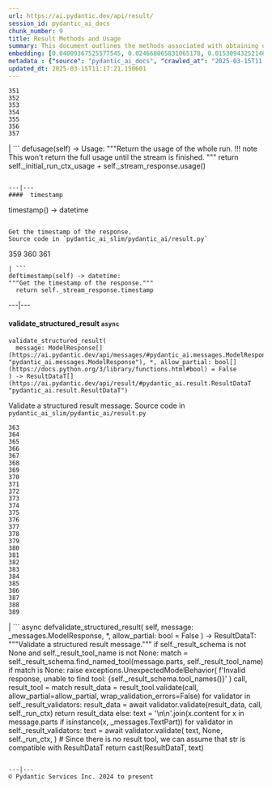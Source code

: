 ```yaml
---
url: https://ai.pydantic.dev/api/result/
session_id: pydantic_ai_docs
chunk_number: 9
title: Result Methods and Usage
summary: This document outlines the methods associated with obtaining usage metrics and timestamps of responses in the Pydantic AI Result module. It details the `usage` method that accumulates usage metrics after a stream completes and the `timestamp` method for retrieving the response timestamp.
embedding: [0.04009367525577545, 0.024668065831065178, 0.01530943252146244, -0.03601460158824921, 0.02247362770140171, 0.011185180395841599, -0.039603155106306076, 0.021570036187767982, -0.004692224785685539, 0.010785018093883991, 0.0012940730666741729, 0.0019475638400763273, -0.00022428447846323252, -0.022047648206353188, 0.015231981873512268, 0.023919375613331795, -0.004595411475747824, 0.0337943471968174, -0.009874971583485603, 0.05788153037428856, 0.047348231077194214, 0.00544414296746254, 0.009100464172661304, -0.009629710577428341, 0.044482551515102386, 0.008209779858589172, -0.024668065831065178, 0.05752009525895119, -0.0047825840301811695, -0.03459466993808746, -0.06567823886871338, -0.02055026777088642, -0.0168971735984087, -0.06082466244697571, -0.00026058952789753675, -0.025326397269964218, -0.02055026777088642, 0.03296820446848869, 0.005831396672874689, -0.005137566942721605, 0.0023767701350152493, -0.02240908518433571, 0.010610753670334816, 0.02372574806213379, -0.02963782288134098, 0.018459096550941467, 0.04693515971302986, 0.04794201999902725, 0.04337242245674133, 0.009152097627520561, -0.03363944590091705, 0.03358780965209007, 0.0003237199562136084, 0.0036918194964528084, -0.02055026777088642, -0.01399276964366436, -0.0234804879873991, 0.026488158851861954, 0.012966547161340714, -0.06743378937244415, 0.0029092440381646156, -0.026139630004763603, -0.0057119932025671005, -0.005185973364859819, -0.057107023894786835, -0.0007688601035624743, -0.027107764035463333, 0.039835505187511444, -0.004995573777705431, -0.004430828616023064, 0.02925056964159012, 0.022318726405501366, -0.039912957698106766, -0.024190453812479973, 0.017181159928441048, -0.04850998893380165, 0.0493619479238987, 0.0541122630238533, -0.000711982196662575, -0.027469201013445854, -0.019917752593755722, -0.010365492664277554, -0.015877405181527138, 0.03221951425075531, -0.0010770495282486081, -0.011004461906850338, -0.05695212259888649, -0.003233569208532572, -0.00797097384929657, -0.0208213459700346, -0.02049863338470459, 0.0005328773404471576, -0.023338494822382927, 0.019453048706054688, 0.04061001166701317, 0.0005175485275685787, -0.001228724024258554, -0.020085562020540237, 0.00864221341907978, -0.00019967772823292762, 0.05767499655485153, -0.018459096550941467, -0.02570074237883091, 0.03937080129981041, 0.02044699899852276, 0.014405841007828712, 0.043424058705568314, 0.0021653941366821527, -0.012521205469965935, -0.03650512173771858, -0.07941284030675888, 0.04363059252500534, 0.004211384803056717, 0.005499003920704126, -0.06712398678064346, 0.006328372284770012, -0.055196572095155716, -0.013540973886847496, 0.017736222594976425, 0.03348454460501671, -0.03769270330667496, 0.01040421798825264, 0.01883344165980816, 0.009216640144586563, 0.018755991011857986, -0.008648667484521866, -0.010759200900793076, -0.07089325785636902, -0.03054141439497471, 0.015361066907644272, 0.05044626072049141, -0.016729364171624184, 0.05653905123472214, -0.060050152242183685, -0.02475842460989952, -0.024358263239264488, -0.021582944318652153, 0.02764992043375969, -0.05013645812869072, 0.0357564315199852, -0.0008592193480581045, -0.013721692375838757, 0.0004062130756210536, 0.025881461799144745, -0.01564505323767662, 0.008125875145196915, -0.016509920358657837, -0.022873790934681892, -0.01694880798459053, 0.02055026777088642, 0.016677729785442352, 0.06531680375337601, -0.048613257706165314, -0.020756803452968597, -0.00795161072164774, -0.004369513597339392, 0.030825400725007057, 0.0260105449706316, 0.002704322338104248, -0.03090285137295723, -0.041203804314136505, 0.03247768431901932, -0.05369919165968895, 0.0011641817400231957, -0.029224751517176628, -0.03800250589847565, -0.03412996605038643, -0.03934498503804207, -0.0566423200070858, -0.02863096259534359, -0.0136700589209795, -0.008396952413022518, -0.016677729785442352, -0.02306741662323475, 0.0037531345151364803, -0.04628973454236984, -0.09257946908473969, -0.01728442683815956, -0.0006397755350917578, -0.07538540661334991, -0.03944825381040573, 0.0038015414029359818, -0.06480046361684799, -0.06603968143463135, -0.021737845614552498, -0.015490151010453701, 0.006789849605411291, 0.04231392964720726, 0.004179113544523716, 0.04492143914103508, -0.008848749101161957, 0.018149293959140778, 0.008842295035719872, 0.02603636309504509, -0.032735854387283325, -0.01187578309327364, 0.03836394101381302, 0.008029061369597912, 0.015490151010453701, 0.04161687195301056, -0.0023848379496484995, 0.03580806776881218, 0.03480120748281479, -0.02795972302556038, 0.023557938635349274, -0.06407759338617325, -0.046367187052965164, -0.01723279245197773, -0.056797221302986145, -0.02541675604879856, 0.007615990936756134, -0.039241716265678406, 0.02536512352526188, -0.007048018742352724, -0.010501031763851643, -0.0027737051714211702, -0.04941358417272568, -0.01854945532977581, 0.014134762808680534, -0.0033820164389908314, 0.003595005953684449, 0.03250350058078766, 0.06536843627691269, -0.022951241582632065, -0.021273141726851463, 0.0290182176977396, 0.0036530939396470785, 0.01822674460709095, -0.018007300794124603, 0.014134762808680534, 0.004350150935351849, -0.010326767340302467, -0.022899607196450233, -0.018046027049422264, 0.01332153007388115, -0.054525334388017654, 0.03149664029479027, 0.003769270144402981, 0.04394039511680603, -0.03245186805725098, -0.0028301796410232782, 0.011314264498651028, 0.009281182661652565, 0.05220181122422218, -0.00027551493258215487, -0.008474403992295265, 0.002918925369158387, -0.03443976864218712, 0.050910964608192444, 0.04956848546862602, 0.06572987884283066, -0.06211550533771515, 0.029870174825191498, -0.006680127698928118, -0.04324333742260933, -0.013566791079938412, -0.03185807913541794, -0.008932653814554214, 0.0029576506931334734, 0.024190453812479973, 0.005050434730947018, 0.04458582028746605, -0.06438739597797394, 0.03931916877627373, -0.015038355253636837, -0.009952422231435776, 0.028708413243293762, 0.016122665256261826, 0.008035516366362572, -0.03480120748281479, 0.003378789173439145, 0.024977868422865868, 0.0305672325193882, 0.020627718418836594, -0.016380835324525833, 0.010952827520668507, 0.0005913688219152391, 0.007022202014923096, 0.003398152068257332, -0.027262667194008827, 0.02150549367070198, 0.0068673002533614635, 0.030463963747024536, 0.01823965273797512, 0.006305782590061426, 0.040816549211740494, -0.005008482374250889, -0.008648667484521866, 0.01916906237602234, -0.005156929604709148, 0.02639780007302761, 0.007757984101772308, -0.00269141374155879, -0.04649627208709717, 0.025597475469112396, -0.03526591137051582, 0.042133212089538574, -0.016367927193641663, -0.01760713942348957, 0.002865677932277322, -0.04187504202127457, -0.009023013524711132, 0.006386460270732641, -0.01758132129907608, -0.00758372014388442, 0.01417348813265562, 0.00683502946048975, -0.015787046402692795, 0.005866894964128733, -0.004824536852538586, 0.014922179281711578, 0.036582574248313904, -0.03159990906715393, 0.0011827376438304782, -0.05380246043205261, -0.023028692230582237, 0.055867813527584076, -0.012114589102566242, 0.0332263745367527, -0.01350224856287241, -0.009958876296877861, -0.024242086336016655, 0.02697868086397648, 0.02118278108537197, -0.002728525549173355, 0.04363059252500534, -0.04592829942703247, -0.03090285137295723, -0.006880208849906921, 0.029689457267522812, -0.007351367734372616, 0.00035518434015102684, -0.024603523313999176, 0.022292910143733025, 0.00505366176366806, 0.00584753230214119, 0.0006659958162344992, 0.011501437053084373, 0.01269546989351511, 0.0860736072063446, -0.031006120145320892, -0.00690602557733655, -0.050239723175764084, -0.06108282878994942, -0.023312678560614586, 0.01629047654569149, 0.002823725575581193, 0.05395736172795296, 0.005579681601375341, 0.03418160229921341, 0.040842365473508835, 0.015748320147395134, 0.017348969355225563, 0.03170317783951759, 0.018755991011857986, 0.0043824221938848495, 0.02533930540084839, -0.0015958083095028996, -0.03616950288414955, -0.012559930793941021, -0.06087629497051239, -0.02118278108537197, 0.02575237676501274, 0.0002323522639926523, -0.006121837068349123, 0.03743453323841095, -0.03906099870800972, -0.006286419928073883, -0.017762040719389915, 0.0038047684356570244, 0.02894076518714428, 0.02153130993247032, -0.006463910918682814, -0.01238566730171442, -0.04110053554177284, -0.015064172446727753, -0.0065284534357488155, 0.04621228575706482, 0.004269472789019346, 0.0015933879185467958, 0.045773398131132126, 0.013941136188805103, -0.0017636183183640242, -0.038931913673877716, 0.041203804314136505, 0.041849225759506226, 0.0029205388855189085, 0.011811240576207638, 0.019956478849053383, -0.014380023814737797, 0.042443014681339264, -0.02736593410372734, -0.007615990936756134, -0.013605516403913498, 0.0007329584914259613, -0.0037337718531489372, 0.005469959694892168, 0.0330972895026207, 0.06511026620864868, -0.02119569107890129, 0.010352584533393383, 0.01185641996562481, -0.012004867196083069, 0.021402224898338318, 0.013056906871497631, 0.0384155735373497, 0.007093198597431183, -0.020382458344101906, 0.010468760505318642, 0.043759677559137344, 0.027727371081709862, -0.02535221353173256, 0.016109757125377655, -0.060359954833984375, -0.007906431332230568, -0.057778265327215195, 0.017826583236455917, 0.04231392964720726, 0.019091611728072166, 0.05932727828621864, -0.05695212259888649, -0.05039462447166443, -0.03180644288659096, -0.008532491512596607, -0.02044699899852276, 0.06831156462430954, 0.034310683608055115, -0.061340998858213425, 0.0075708115473389626, -0.0468318909406662, 0.003769270144402981, 0.01820092834532261, 0.041126351803541183, -0.02247362770140171, -0.03165154159069061, 0.006315463688224554, 0.01887216791510582, -0.018136385828256607, -0.018033117055892944, -0.019672492519021034, 0.04042929410934448, -0.009578077122569084, -0.018704358488321304, 0.05333775281906128, -0.05726192519068718, 0.007228737231343985, 0.0016748725902289152, -0.01055912021547556, 0.06691745668649673, -0.035911332815885544, 0.05473186820745468, 0.006957659497857094, -0.041487786918878555, -0.04716750979423523, -0.05819133669137955, -0.028192074969410896, 0.027546651661396027, 0.021737845614552498, 0.05049789324402809, -0.011578887701034546, 0.01368296705186367, 0.014354206621646881, -0.04073909670114517, 0.0014094423968344927, -0.05659068748354912, -0.02119569107890129, 0.0024364716373384, 0.011785423383116722, -0.0371505469083786, 0.003762815846130252, -0.001666804775595665, -0.006483273580670357, 0.04941358417272568, 0.017762040719389915, -0.006705944892019033, -0.022305818274617195, 0.023041600361466408, -0.01820092834532261, 0.004314652644097805, 0.004088754765689373, 0.006525226403027773, -0.048613257706165314, -0.04355314373970032, 0.012605111114680767, -0.01284391712397337, 0.04711587727069855, -0.009042375721037388, -0.05819133669137955, -0.01691008172929287, -0.0005260197212919593, 0.008500220254063606, 0.026204172521829605, 0.00895847100764513, -0.014483291655778885, -0.024990778416395187, 0.022589804604649544, -0.018110567703843117, 0.02248653583228588, 0.03134173899888992, -0.013089178130030632, -0.036298587918281555, -0.01796857640147209, 0.008545400574803352, 0.07223574072122574, 0.05333775281906128, -0.004253337159752846, 0.020730985328555107, -0.012650290504097939, 0.009236002340912819, 0.042184844613075256, -0.049000512808561325, -0.011617613956332207, 0.046393003314733505, 0.018975434824824333, 0.007028656080365181, 0.04027439281344414, -0.002470356412231922, -0.011320718564093113, -0.02598472870886326, 0.007041564676910639, 0.019078703597187996, -0.04076491668820381, 0.009971785359084606, -0.01888507604598999, -0.015193256549537182, -0.02669469453394413, 0.0017006895504891872, 0.010442943312227726, -0.008506674319505692, 0.0034142874646931887, 0.017323153093457222, 0.02306741662323475, 0.019349779933691025, 0.014108946546912193, -0.0227834302932024, -0.01351515669375658, 0.014909270219504833, 0.0006986703956499696, -0.0028592238668352365, 0.010320313274860382, -0.0038757650181651115, 0.026565609499812126, -0.012417937628924847, -0.03836394101381302, 0.027340117841959, 0.01860108971595764, 0.014134762808680534, -0.0002858013613149524, 0.0027640238404273987, -0.0008487312006764114, 0.023596663028001785, -0.01271483302116394, 0.035317543894052505, -0.030386513099074364, -0.004095208831131458, 0.005411871708929539, -0.036221135407686234, -0.03947407007217407, 0.025313489139080048, 0.0024284038227051497, 0.02639780007302761, -0.007622445467859507, 0.04102308303117752, 0.015528876334428787, -0.033665262162685394, 0.04827763885259628, 0.04665117338299751, 0.022370360791683197, -0.02770155481994152, 0.03570479899644852, 0.020408274605870247, 0.0059701623395085335, -0.021234415471553802, -0.0005925789591856301, -0.010320313274860382, -0.013786234892904758, 0.02080843597650528, -0.002167007653042674, -0.02048572525382042, 0.02473260834813118, -0.003601460251957178, -0.05731356143951416, 0.027908088639378548, 0.023545030504465103, -0.0178782157599926, 0.01043648924678564, 0.0027010950725525618, 0.008345318958163261, 0.008029061369597912, -0.005670040845870972, 0.011991959065198898, 0.0185752734541893, -0.01796857640147209, 0.0019540181383490562, -0.00634128088131547, 0.01169506460428238, 0.019375598058104515, -0.023557938635349274, -0.03092866949737072, 0.004059710539877415, 0.027572469785809517, 0.0068479375913739204, -0.02966363914310932, 0.02598472870886326, -0.005179519299417734, 0.004327561240643263, 0.0105526652187109, -0.009365087375044823, -0.04259791597723961, 0.01825256086885929, -0.009229548275470734, -0.018613997846841812, -0.03978387266397476, -0.024319536983966827, 0.017762040719389915, -0.002802749164402485, -0.035601530224084854, 0.02896658331155777, 0.03735708072781563, -0.03906099870800972, -0.005240834318101406, -0.006705944892019033, 0.032529316842556, -0.029895992949604988, 0.019801577553153038, 0.002584919100627303, -0.03511101007461548, -0.002607508795335889, -0.04494725540280342, 0.01958213374018669, 0.0003878588613588363, 0.030463963747024536, 0.03787342086434364, 0.019659584388136864, -0.017181159928441048, 0.0146511010825634, 0.011617613956332207, 0.008700301870703697, -0.024526072666049004, -0.019672492519021034, 0.026281623169779778, 0.05602271482348442, 0.027727371081709862, -0.005102068651467562, 0.0069834766909480095, -0.017787856981158257, -0.029818540439009666, 0.012630927376449108, 0.020330823957920074, 0.0013812051620334387, 0.007667624857276678, -0.036634206771850586, 0.030154161155223846, -0.0041016628965735435, 0.0022525261156260967, -0.018678540363907814, -0.02413881942629814, 0.012701923958957195, -0.004843899514526129, -0.004337242338806391, -0.0501880906522274, 0.01042358111590147, -0.016832631081342697, -0.004033893812447786, -0.021363500505685806, 0.03511101007461548, 0.012263036333024502, -0.01185641996562481, 0.07817362993955612, 0.025300581008195877, -0.012566384859383106, 0.018794717267155647, 0.045386143028736115, -0.00362727721221745, 0.03351036086678505, 0.005234380252659321, 0.007596628274768591, -0.03064468316733837, -0.0105526652187109, 0.057158660143613815, -0.012598656117916107, 0.0077967094257473946, -0.0656266063451767, 0.003036715090274811, 0.044121112674474716, -0.038906097412109375, 0.009655527770519257, -0.0004336435522418469, 0.03170317783951759, 0.043449874967336655, 0.0059411185793578625, -0.04755476489663124, -0.011778969317674637, -0.005231153219938278, 0.03418160229921341, -0.004188795108348131, 0.011010915972292423, 0.01594194769859314, 0.01656155288219452, -0.0586044043302536, -0.018317103385925293, -0.027185216546058655, 0.010055690072476864, -0.016213025897741318, 0.017749132588505745, 0.008100057952105999, -0.014121854677796364, -0.010501031763851643, 0.029844358563423157, -0.01622593402862549, -0.032684218138456345, 0.026927046477794647, -0.018743082880973816, 0.032064612954854965, -0.049645934253931046, -0.019762851297855377, 0.008183963596820831, 0.010371946729719639, 0.0017958894604817033, -0.027469201013445854, 0.006893117446452379, 0.009055283851921558, -0.018794717267155647, 0.024848785251379013, 0.007680533453822136, -0.018678540363907814, 0.021905655041337013, 0.04097145050764084, 0.0025348986964672804, -0.005873349029570818, 0.004479235503822565, -0.009571623057126999, -0.0027882272843271494, -0.020627718418836594, -0.007499814964830875, -0.02728848345577717, -0.03802832216024399, 0.03807995468378067, -0.01858818158507347, 0.005043980665504932, -0.04030020907521248, -0.012275945395231247, -0.013269896619021893, -0.0339234322309494, 0.015270707197487354, -0.016109757125377655, -0.03389761596918106, 0.020989155396819115, -0.03578224778175354, 0.021286049857735634, 0.008745481260120869, 0.009649073705077171, 0.010139594785869122, 0.015748320147395134, 0.039241716265678406, -0.011766061186790466, 0.005686176475137472, 0.021260233595967293, -0.047064244747161865, 0.00034227586002089083, -0.00470836041495204, 0.006434867158532143, -0.017839491367340088, 0.03025742806494236, 0.0030108981300145388, -0.006841483525931835, -0.0034497857559472322, 0.010591390542685986, 0.0022960922215133905, -0.02209928259253502, -0.03064468316733837, 0.02468097396194935, 0.004853580612689257, 0.0508851483464241, 0.036995645612478256, -0.039912957698106766, -0.017439328134059906, -0.003391697769984603, 0.011281993240118027, 0.009158551692962646, -0.000925375206861645, 0.01007505226880312, -0.003112552221864462, -0.008829385973513126, 0.009829792194068432, -0.02539093978703022, -0.02479715086519718, 0.005963708274066448, 0.0041662054136395454, -0.00512788537889719, -0.012637381441891193, 0.01432839035987854, -0.008997196331620216, 0.011198088526725769, 0.0024477667175233364, -0.01239857543259859, 0.0021250550635159016, -0.0748690664768219, -0.011501437053084373, 0.011256176978349686, -0.037253815680742264, 0.011133546009659767, 0.004830990917980671, -0.01785239949822426, 0.024280812591314316, -0.023196501657366753, -0.013618424534797668, 0.02477133460342884, -0.002481651259586215, -0.0028979491908103228, -0.052847232669591904, 0.03735708072781563, 0.009519988670945168, 0.016342109069228172, -0.025623291730880737, 0.058139700442552567, -0.04450836777687073, -0.007267462555319071, -0.012882642447948456, -0.031031936407089233, 0.01854945532977581, -0.014935087412595749, 0.0011932257330045104, -0.003314246889203787, 0.011985504999756813, 0.040171124041080475, -0.035627346485853195, -0.020601902157068253, -0.024242086336016655, 0.02992180921137333, -0.01692298986017704, -0.045386143028736115, 0.029457105323672295, -0.010513939894735813, 0.032038796693086624, 0.00454377755522728, -0.024887509644031525, 0.0290182176977396, -0.020408274605870247, -0.0006002433365210891, -0.0042178393341600895, 0.0448698066174984, -0.017116617411375046, -0.02598472870886326, -0.03585970029234886, -0.009152097627520561, 0.04907796159386635, -0.00992660503834486, -0.015761228278279305, -0.035962969064712524, -0.002747888211160898, 0.0455668605864048, 0.058139700442552567, -0.046005748212337494, -0.034000881016254425, -0.024396987631917, 0.010998007841408253, -0.008919745683670044, -0.0035917789209634066, 0.010126686654984951, -0.02274470590054989, 0.020124288275837898, -0.0005792670999653637, 0.017374785616993904, 0.0005014129565097392, -0.00659299548715353, -0.01414767187088728, 0.014418749138712883, 0.040455110371112823, -0.011294902302324772, -0.029818540439009666, -0.012495389208197594, 0.009326362051069736, 0.02505531907081604, -0.00454377755522728, -0.027753187343478203, 0.01990484446287155, 0.0475289486348629, -0.008332410827279091, -0.001995970495045185, 0.03875119611620903, -0.03446558490395546, -0.00617669802159071, 0.010049236007034779, -0.022602712735533714, 0.004317879676818848, 0.020072653889656067, 0.02176366187632084, 0.02277052216231823, 0.0028301796410232782, -0.0138120511546731, -0.06454230099916458, 0.015580510720610619, 0.011643430218100548, -0.034672122448682785, 0.005437688436359167, -0.012727741152048111, 0.020679352805018425, 0.013747509568929672, -0.003556280629709363, 0.02508113719522953, -0.016367927193641663, 0.029715273529291153, -0.02275761403143406, -0.03895772993564606, -0.02251235395669937, 0.06598804146051407, -0.01057202834635973, -0.01820092834532261, 0.006770486943423748, 0.01088183093816042, -0.03583388403058052, 0.009978239424526691, 0.06294164806604385, -0.027882272377610207, -0.03198716416954994, 0.015322341583669186, -0.039835505187511444, 0.03407833352684975, 0.0029899219516664743, -0.007319096475839615, -0.005657132249325514, 0.032348599284887314, -0.027753187343478203, -0.013166628777980804, -0.0064316401258111, -0.024887509644031525, 0.008274322375655174, 0.02603636309504509, -0.02412591129541397, 0.02150549367070198, -0.031393375247716904, -0.010417127050459385, 0.023635389283299446, -0.043759677559137344, -0.007648262195289135, -0.020227555185556412, 0.00017335657321382314, 0.009481263346970081, 0.051917824894189835, -0.017762040719389915, -0.036298587918281555, -0.02437117137014866, 0.004198476206511259, -0.006854392122477293, 0.012914913706481457, -0.022576896473765373, 0.0061347451992332935, 0.013082724064588547, 0.01157243363559246, 0.028088808059692383, -0.011979050002992153, 0.036324404180049896, -0.0004977824864909053, -0.023570846766233444, -0.00036688262480311096, 0.007674078922718763, -0.048716526478528976, 0.04293353483080864, -0.020279189571738243, -0.0016684184083715081, 0.010281587950885296, -0.029741089791059494, -0.02837279438972473, -0.008158146403729916, -0.0224349033087492, 0.03451722115278244, -0.017697498202323914, 0.015761228278279305, 0.00764180812984705, 0.0015143236378207803, 0.009236002340912819, 0.03655675798654556, 0.01512871403247118, 0.025223130360245705, 0.012121043168008327, 0.06082466244697571, 0.00800324510782957, 0.022202549502253532, 0.02440989762544632, 0.02181529626250267, 0.035059377551078796, 0.012960093095898628, -0.008803569711744785, 0.022989965975284576, -0.0020508314482867718, -0.00034388943458907306, 0.04388876259326935, 0.05684885382652283, -0.014018586836755276, 0.054525334388017654, -0.011675701476633549, 0.026539793238043785, 0.03394924849271774, 0.007693442050367594, -0.031419191509485245, 0.007648262195289135, 0.012805191799998283, 0.05643578618764877, 0.006370324641466141, -0.02672051079571247, 0.029224751517176628, 0.039241716265678406, 0.003617595648393035, -0.007532086223363876, -0.01727151870727539, -0.004792265594005585, -0.01854945532977581, -0.007222283165901899, 0.030799584463238716, 0.020963337272405624, -0.03965478762984276, -0.012146860361099243, -0.0020427636336535215, -0.01185641996562481, -0.004743858706206083, -0.03245186805725098, -0.0319613441824913, 0.010152502916753292, -0.0201888307929039, 0.027159398421645164, -0.007532086223363876, 0.009907242842018604, -0.0031238473020493984, 0.019130336120724678, 0.04794201999902725, -0.012805191799998283, 0.011030278168618679, 0.01088828593492508, -0.04848417267203331, 0.0009657141054049134, 0.025636199861764908, -0.01692298986017704, 0.0012827781029045582, -0.0002950793132185936, 0.01918197050690651, -0.018472004681825638, -0.01751677878201008, 0.022977057844400406, -0.014367115683853626, 0.0033239282201975584, 0.014250938780605793, 0.014418749138712883, 0.04587666317820549, 0.04030020907521248, -0.004976211115717888, 0.00439533032476902, -0.005005255341529846, 0.00846149493008852, -0.011043187230825424, 0.01885925978422165, 0.019104519858956337, -0.018110567703843117, -0.018058935180306435, -0.002241231268271804, -0.00828077644109726, 0.03813159093260765, -0.0022525261156260967, 0.03451722115278244, -0.0089713791385293, 0.03720217943191528, -0.007028656080365181, -0.023583754897117615, -0.020356640219688416, -0.00337233510799706, 0.019091611728072166, 0.015877405181527138, -0.01728442683815956, -0.009784611873328686, -0.0029850811697542667, -0.0033303825184702873, -0.010649478994309902, -0.0007983075338415802, -0.0227188877761364, -0.042520467191934586, -0.0030835082288831472, -0.006738215684890747, -0.013760417699813843, -0.014405841007828712, -0.016058122739195824, -0.0077773467637598515, 0.028527695685625076, -0.020989155396819115, -0.0025542613584548235, -0.057158660143613815, 0.009010104462504387, 0.007861251942813396, -0.009474809281527996, 0.030799584463238716, 0.011043187230825424, -0.002439698902890086, -0.00251876306720078, 0.021879838779568672, 0.033716894686222076, 0.011578887701034546, 0.019414322450757027, -0.009803975000977516, -0.019633766263723373, 0.01516744028776884, 0.028243709355592728, -0.02413881942629814, 0.01206940971314907, 0.0035788703244179487, -0.0043921032920479774, -0.036582574248313904, -0.024874601513147354, -0.004630909767001867, -0.015335249714553356, -0.03407833352684975, 0.022925423458218575, 0.02994762547314167, -0.00658008735626936, 0.010662387125194073, 0.0064155044965445995, 0.002229936420917511, -0.0195563156157732, 0.016019398346543312, -0.010630116797983646, 0.04742567986249924, 0.004259791690856218, -0.003070599865168333, 0.0276241023093462, -0.0403776615858078, -0.012559930793941021, 0.005018163472414017, 0.019388506188988686, -0.012747103348374367, 0.018046027049422264, 0.01385077740997076, 0.00353691796772182, 0.0023283634800463915, -0.048019468784332275, -0.007106106728315353, -0.04690934345126152, -0.026591425761580467, -0.010965736582875252, -0.03534336015582085, -0.007428818382322788, -0.038906097412109375, -0.0260105449706316, -0.012411483563482761, -0.01728442683815956, -0.006796304136514664, 0.016406651586294174, 0.018394554033875465, -0.017800765112042427, 0.021724937483668327, 0.07662461698055267, 0.012417937628924847, 0.0514531210064888, 0.028140442445874214, -0.009816883131861687, -0.008706755936145782, -0.027417568489909172, 0.012095226906239986, -0.00877775251865387, 0.005298922769725323, -0.0224349033087492, 0.019375598058104515, 0.0005445756250992417, 0.00512788537889719, 0.00039471648051403463, 0.019117427989840508, 0.04208157956600189, 0.016664821654558182, 0.011985504999756813, -0.005253742914646864, 0.014534925110638142, 0.02801135741174221, 0.013463523238897324, -0.02051154151558876, 0.004534096457064152, 0.0037111821584403515, 0.012831008993089199, -0.02634616568684578, 0.07393965870141983, 0.04827763885259628, 0.014238030649721622, -0.014947996474802494, 0.01185641996562481, -0.00633805338293314, -0.019272329285740852, -0.02310614287853241, 0.009655527770519257, 0.005776535719633102, 0.013063360936939716, 0.0312642902135849, 0.02242199331521988, 0.020059745758771896, -0.009319907985627651, 0.023041600361466408, -0.0021250550635159016, 0.008222688920795918, 0.009210186079144478, -0.024190453812479973, -0.00925536546856165, 0.011056095361709595, -0.014367115683853626, 0.003031874308362603, -0.017090801149606705, -0.01891089230775833, 0.011617613956332207, 0.00731264241039753, 0.030360696837306023, 0.019943570718169212, -0.002078261924907565, 0.023945191875100136, -0.014108946546912193, 0.012689015828073025, -2.8212043616804294e-05, 0.0357564315199852, -0.0009487717761658132, -0.03970642015337944, -0.01889798417687416, -0.031161021441221237, -0.027520835399627686, 0.0002777335757855326, -0.01627756655216217, 0.02403555065393448, 0.002533285180106759, -0.012605111114680767, -0.009274727664887905, 0.013450615108013153, 0.0073255505412817, -0.010100869461894035, 0.03554989770054817, 0.0023929057642817497, 0.027856456115841866, -0.02444862201809883, -0.018317103385925293, 0.015877405181527138, -0.042830269783735275, -0.024538980796933174, 0.024487348273396492, -0.005841077771037817, -0.035988785326480865, 0.01039130985736847, 0.025558749213814735, -0.0013626492582261562, 0.018368737772107124, 0.013179536908864975, -0.007280371151864529, 0.022589804604649544, 0.0146511010825634, -0.014857636764645576, 0.010191229172050953, -0.007628899533301592, 0.02541675604879856, 0.00346269435249269, 0.0016111370641738176, 0.038880281150341034, -0.018381645902991295, -0.014689826406538486, -0.0016377607826143503, -0.020253373309969902, -0.01025577075779438, 0.02633325755596161, 0.018381645902991295, -0.0052279261872172356, -0.0022896379232406616, -0.01462528482079506, 2.014425626839511e-05, -0.0025574886240065098, -0.024616431444883347, 0.037305448204278946, -0.01986611820757389, -0.03247768431901932, 0.028062989935278893, -0.006486501079052687, -0.00577330868691206, 0.019956478849053383, -0.007964519783854485, 0.012488934211432934, 0.009203732013702393, -0.016419559717178345, 0.003820904064923525, -0.004569594748318195, 0.016509920358657837, 0.017052074894309044, 0.016690637916326523, 0.01106900442391634, -0.011301356367766857, -0.009377995505928993, -0.018988342955708504, -0.024551890790462494, -0.014289665035903454, 0.017361877486109734, 0.0033820164389908314, 0.021957289427518845, -0.03224533051252365, -0.024835875257849693, -0.0048987604677677155, 0.006815666798502207, -0.024345355108380318, 7.92281934991479e-06, 0.020588992163538933, 0.01073983870446682, -0.01688426546752453, -0.030050894245505333, 0.00472449604421854, 0.0040661646053195, 0.009158551692962646, -0.03748616576194763, -0.001729733543470502, -0.02599763683974743, -0.04339824244379997, 0.02017592266201973, 0.015219073742628098, 0.00504075363278389, -0.001085924101062119, 0.03281330317258835, 0.01108191255480051, 0.012011321261525154, 0.0048664892092347145, 0.015451425686478615, 0.01924651302397251, 0.000710772059392184, 0.011514346115291119, -0.007854797877371311, 0.03485284000635147, 0.042856086045503616, 0.013644241727888584, 0.009939514100551605, -0.009365087375044823, -0.016768088564276695, 0.01168860960751772, 0.012882642447948456, -0.017684590071439743, -0.003985486924648285, 0.03149664029479027, -0.0050117094069719315, 0.009197277016937733, 0.01090119406580925, -0.01631629280745983, -0.015038355253636837, -0.015180348418653011, -0.019659584388136864, 0.0391126312315464, 0.001051232684403658, 0.004237201996147633, -0.013618424534797668, -0.0003588148392736912, 0.043140072375535965, -0.004960075486451387, -0.015799954533576965, -0.0006542975315824151, -0.012850371189415455, 0.0019023842178285122, -0.010804380290210247, -0.03129010647535324, -0.00862930528819561, -0.013063360936939716, 0.018781809136271477, -0.007738621439784765, 0.003112552221864462, 0.00349819241091609, 0.006118609569966793, -0.02146676741540432, 0.012643836438655853, 0.0065574971958994865, -0.016729364171624184, 0.029095668345689774, 0.011946779675781727, 0.007854797877371311, -0.003682138165459037, 0.024900417774915695, -0.038518842309713364, -0.0038176767993718386, 0.02860514633357525, 0.010894740000367165, -0.010139594785869122, 0.0050923870876431465, -0.015154531225562096, 0.02020173892378807, -0.013721692375838757, -0.029044033959507942, 0.02305450849235058, -0.0015611167764291167, 0.0045050522312521935, 0.01887216791510582, -0.016032306477427483, 0.02282215654850006, -0.022925423458218575, -0.01657446101307869, -0.012837463058531284, 0.07125469297170639, -0.00765471626073122, -0.00584753230214119, 0.030799584463238716, 0.0009382836287841201, 0.020885886624455452, -0.009461901150643826, -0.02308032475411892, 0.0480969212949276, 0.025933094322681427, -0.01499962992966175, 0.01760713942348957, -0.008442132733762264, 0.009023013524711132, -0.020279189571738243, -0.06361288577318192, 0.009313453920185566, -0.011933870613574982, 0.011010915972292423, -0.020021021366119385, 0.024629341438412666, 0.00316902669146657, -0.022305818274617195, 0.005563545972108841, -0.00828077644109726, -0.01481891144067049, 0.026772145181894302, 0.016380835324525833, -0.01239857543259859, -0.0021250550635159016, -0.0240484606474638, 0.016535736620426178, 0.008513129316270351, -0.01304399874061346, 0.026772145181894302, 0.014405841007828712, 0.008668030612170696, 0.013360255397856236, 0.028217893093824387, -0.02674632892012596, 0.021040789783000946, -0.025455482304096222, -0.00030738269560970366, -0.019375598058104515, -0.023028692230582237, -0.00040500290924683213, -0.029044033959507942, 0.03480120748281479, -0.007622445467859507, 0.02536512352526188, 0.006276738364249468, -0.0105526652187109, 0.0007829787209630013, 0.006199287716299295, 0.021053697913885117, -0.031031936407089233, 0.027882272377610207, 0.026772145181894302, 0.012456662952899933, -0.035627346485853195, -0.019336871802806854, -0.0364534892141819, -0.005221471656113863, -0.054163895547389984, 0.019762851297855377, -0.025571657344698906, -0.006680127698928118, 0.0046180011704564095, 0.002128282329067588, 0.013799143023788929, -0.022925423458218575, 0.029457105323672295, 0.037227995693683624, -0.0013852390693500638, 0.009649073705077171, -0.007441726978868246, 0.02049863338470459, 0.0062799653969705105, 0.013231171295046806, -0.025920186191797256, 0.032710038125514984, -0.00013806000060867518, 0.009978239424526691, 0.006680127698928118, -0.001812024973332882, -0.013695875182747841, 0.02604927122592926, 0.011501437053084373, -0.04585084691643715, 0.018342921510338783, 0.020989155396819115, -0.028579330071806908, 0.006083111744374037, 0.026217080652713776, 0.00811942107975483, 0.03059304878115654, 0.005476413760334253, -0.013166628777980804, 0.01600649021565914, 0.0290182176977396, 0.021286049857735634, 0.005586135666817427, -0.005686176475137472, -0.013747509568929672, 0.009371541440486908, -0.008455040864646435, 0.027779005467891693, 0.027495019137859344, 0.022693071514368057, -0.02508113719522953, -0.013398980721831322, -0.020692260935902596, 0.004350150935351849, 0.03278748691082001, 0.03524009510874748, -0.002052444964647293, -0.005140793975442648, -0.0023509531747549772, -0.00432110670953989, 0.012011321261525154, -0.022383268922567368, -0.008235597051680088, 0.009190822951495647, 0.03807995468378067, 0.00370150082744658, 0.02017592266201973, -0.024887509644031525, 0.0013336052652448416, -0.0059927524998784065, 0.011920962482690811, -0.0034207417629659176, -0.023222317919135094, 0.008112967014312744, 0.03314892202615738, 0.009803975000977516, 0.0042468830943107605, -0.0038499480579048395, -0.02413881942629814, 0.010430035181343555, -0.016058122739195824, 0.01529652439057827, -0.004960075486451387, 0.028553511947393417, -0.01826547086238861, 0.022977057844400406, -0.009758795611560345, 0.04432765021920204, -0.01483181957155466, 0.008338864892721176, -0.0004029859555885196, 0.0012254968751221895]
metadata : {"source": "pydantic_ai_docs", "crawled_at": "2025-03-15T11:17:21.149064", "url_path": "/api/result/", "chunk_size": 2517}
updated_dt: 2025-03-15T11:17:21.150601
---
```

```
351
352
353
354
355
356
357
```
| ```
defusage(self) -> Usage:
"""Return the usage of the whole run.
  !!! note
    This won't return the full usage until the stream is finished.
  """
  return self._initial_run_ctx_usage + self._stream_response.usage()

```
  
---|---  
####  timestamp
```
timestamp() -> datetime[](https://docs.python.org/3/library/datetime.html#datetime.datetime "datetime.datetime")

```

Get the timestamp of the response.
Source code in `pydantic_ai_slim/pydantic_ai/result.py`
```
359
360
361
```
| ```
deftimestamp(self) -> datetime:
"""Get the timestamp of the response."""
  return self._stream_response.timestamp

```
  
---|---  
####  validate_structured_result `async`
```
validate_structured_result(
  message: ModelResponse[](https://ai.pydantic.dev/api/messages/#pydantic_ai.messages.ModelResponse "pydantic_ai.messages.ModelResponse"), *, allow_partial: bool[](https://docs.python.org/3/library/functions.html#bool) = False
) -> ResultDataT[](https://ai.pydantic.dev/api/result/#pydantic_ai.result.ResultDataT "pydantic_ai.result.ResultDataT")

```

Validate a structured result message.
Source code in `pydantic_ai_slim/pydantic_ai/result.py`
```
363
364
365
366
367
368
369
370
371
372
373
374
375
376
377
378
379
380
381
382
383
384
385
386
387
388
389
```
| ```
async defvalidate_structured_result(
  self, message: _messages.ModelResponse, *, allow_partial: bool = False
) -> ResultDataT:
"""Validate a structured result message."""
  if self._result_schema is not None and self._result_tool_name is not None:
    match = self._result_schema.find_named_tool(message.parts, self._result_tool_name)
    if match is None:
      raise exceptions.UnexpectedModelBehavior(
        f'Invalid response, unable to find tool: {self._result_schema.tool_names()}'
      )
    call, result_tool = match
    result_data = result_tool.validate(call, allow_partial=allow_partial, wrap_validation_errors=False)
    for validator in self._result_validators:
      result_data = await validator.validate(result_data, call, self._run_ctx)
    return result_data
  else:
    text = '\n\n'.join(x.content for x in message.parts if isinstance(x, _messages.TextPart))
    for validator in self._result_validators:
      text = await validator.validate(
        text,
        None,
        self._run_ctx,
      )
    # Since there is no result tool, we can assume that str is compatible with ResultDataT
    return cast(ResultDataT, text)

```
  
---|---  
© Pydantic Services Inc. 2024 to present